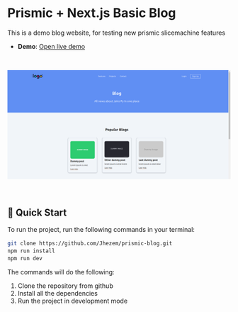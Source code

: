 # Prismic + Next.js Basic Blog

This is a demo blog website, for testing new prismic slicemachine features

- **Demo**: [Open live demo](https://prismic-blog-teal-psi.vercel.app/)

&nbsp;

![Website screenshot](https://raw.githubusercontent.com/Jhezem/prismic-blog/main/prismic-ss.png)

&nbsp;

## 🚀 Quick Start

To run the project, run the following commands in your terminal:

```sh
git clone https://github.com/Jhezem/prismic-blog.git
npm run install
npm run dev
```

The commands will do the following:

1. Clone the repository from github
2. Install all the dependencies
3. Run the project in development mode
